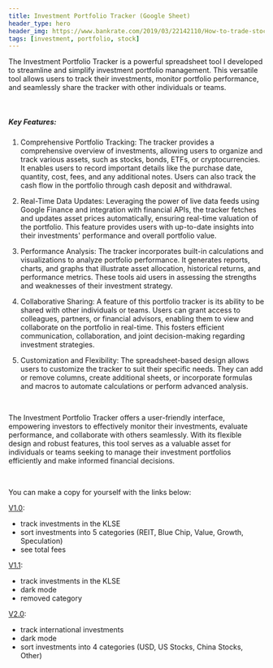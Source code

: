 ```yaml
---
title: Investment Portfolio Tracker (Google Sheet)
header_type: hero
header_img: https://www.bankrate.com/2019/03/22142110/How-to-trade-stocks.jpg?auto=webp&optimize=high&crop=16:9&width=912
tags: [investment, portfolio, stock]
---
```


The Investment Portfolio Tracker is a powerful spreadsheet tool I developed to streamline and simplify investment portfolio management. This versatile tool allows users to track their investments, monitor portfolio performance, and seamlessly share the tracker with other individuals or teams.

<br/>

##### Key Features:

1. Comprehensive Portfolio Tracking:
   The tracker provides a comprehensive overview of investments, allowing users to organize and track various assets, such as stocks, bonds, ETFs, or cryptocurrencies. It enables users to record important details like the purchase date, quantity, cost, fees, and any additional notes. Users can also track the cash flow in the portfolio through cash deposit and withdrawal. 

2. Real-Time Data Updates:
   Leveraging the power of live data feeds using Google Finance and integration with financial APIs, the tracker fetches and updates asset prices automatically, ensuring real-time valuation of the portfolio. This feature provides users with up-to-date insights into their investments' performance and overall portfolio value.

3. Performance Analysis:
   The tracker incorporates built-in calculations and visualizations to analyze portfolio performance. It generates reports, charts, and graphs that illustrate asset allocation, historical returns, and performance metrics. These tools aid users in assessing the strengths and weaknesses of their investment strategy.

4. Collaborative Sharing:
   A feature of this portfolio tracker is its ability to be shared with other individuals or teams. Users can grant access to colleagues, partners, or financial advisors, enabling them to view and collaborate on the portfolio in real-time. This fosters efficient communication, collaboration, and joint decision-making regarding investment strategies.

5. Customization and Flexibility:
   The spreadsheet-based design allows users to customize the tracker to suit their specific needs. They can add or remove columns, create additional sheets, or incorporate formulas and macros to automate calculations or perform advanced analysis.

<br/>

The Investment Portfolio Tracker offers a user-friendly interface, empowering investors to effectively monitor their investments, evaluate performance, and collaborate with others seamlessly. With its flexible design and robust features, this tool serves as a valuable asset for individuals or teams seeking to manage their investment portfolios efficiently and make informed financial decisions.

<br/>

You can make a copy for yourself with the links below:

[V1.0](https://docs.google.com/spreadsheets/d/1KJYMk7UK99LpfPPCZvGofY9JCXBSEyuLkiQhRdQleAc/edit#gid=15): 
- track investments in the KLSE
- sort investments into 5 categories (REIT, Blue Chip, Value, Growth, Speculation)
- see total fees

[V1.1](https://docs.google.com/spreadsheets/d/1pytKYgiZIDsyQ0fzBvyogrh8iBufVE9Qv4uQ4DXa7Mo/edit#gid=6): 
- track investments in the KLSE
- dark mode
- removed category

[V2.0](https://docs.google.com/spreadsheets/d/1kttSMgYIRa_Mmmr8cNw0pTH1Bx3R0q-loEVEtDAOjVU/edit#gid=6): 
- track international investments
- dark mode
- sort investments into 4 categories (USD, US Stocks, China Stocks, Other)